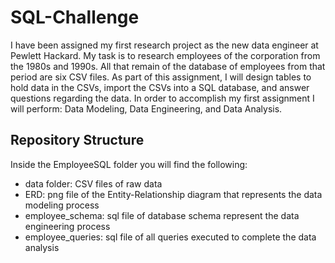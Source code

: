 # SQL-Challenge

I have been assigned my first research project as the new data engineer at Pewlett Hackard. My task is to research employees of the corporation from the 1980s and 1990s. All that remain of the database of employees from that period are six CSV files. As part of this assignment, I will design tables to hold data in the CSVs, import the CSVs into a SQL database, and answer questions regarding the data. In order to accomplish my first assignment I will perform: Data Modeling, Data Engineering, and Data Analysis. 


## Repository Structure
Inside the EmployeeSQL folder you will find the following:
- data folder: CSV files of raw data
- ERD: png file of the Entity-Relationship diagram that represents the data modeling process
- employee_schema: sql file of database schema represent the data engineering process
- employee_queries: sql file of all queries executed to complete the data analysis
